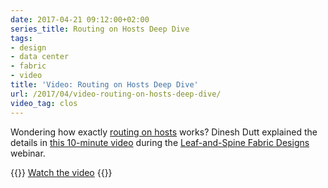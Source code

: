 ```yaml
---
date: 2017-04-21 09:12:00+02:00
series_title: Routing on Hosts Deep Dive
tags:
- design
- data center
- fabric
- video
title: 'Video: Routing on Hosts Deep Dive'
url: /2017/04/video-routing-on-hosts-deep-dive/
video_tag: clos
---
```

Wondering how exactly [routing on hosts](/2016/02/running-bgp-on-servers/) works? Dinesh Dutt explained the details in [this 10-minute video](https://my.ipspace.net/bin/get/Clos/7.32%20-%20Routing%20from%20Hosts%20-%20Deep%20Dive.mp4) during the [Leaf-and-Spine Fabric Designs](http://www.ipspace.net/Leaf-and-Spine_Fabric_Architectures) webinar.

{{<jump>}}
[Watch the video](https://my.ipspace.net/bin/get/Clos/7.32%20-%20Routing%20from%20Hosts%20-%20Deep%20Dive.mp4)
{{</jump>}}
